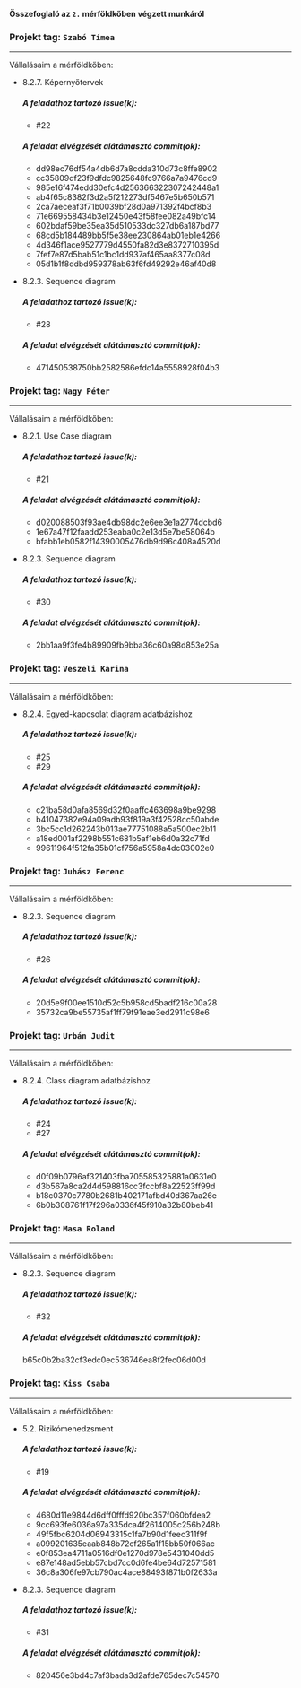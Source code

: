 **Összefoglaló az `2.` mérföldkőben végzett munkáról**



### Projekt tag: `Szabó Tímea`

___

Vállalásaim a mérföldkőben:

- 8.2.7. Képernyőtervek

    ##### A feladathoz tartozó issue(k):

     - #22

    ##### A feladat elvégzését alátámasztó commit(ok):

     - dd98ec76df54a4db6d7a8cdda310d73c8ffe8902
     - cc35809df23f9dfdc9825648fc9766a7a9476cd9
     - 985e16f474edd30efc4d256366322307242448a1
     - ab4f65c8382f3d2a5f212273df5467e5b650b571  
     - 2ca7aeceaf3f71b0039bf28d0a971392f4bcf8b3
     - 71e669558434b3e12450e43f58fee082a49bfc14
     - 602bdaf59be35ea35d510533dc327db6a187bd77
     - 68cd5b184489bb5f5e38ee230864ab01eb1e4266
     - 4d346f1ace9527779d4550fa82d3e8372710395d
     - 7fef7e87d5bab51c1bc1dd937af465aa8377c08d
     - 05d1b1f8ddbd959378ab63f6fd49292e46af40d8

- 8.2.3. Sequence diagram

    ##### A feladathoz tartozó issue(k):

     - #28

    ##### A feladat elvégzését alátámasztó commit(ok):

     - 471450538750bb2582586efdc14a5558928f04b3



### Projekt tag: `Nagy Péter`

___

Vállalásaim a mérföldkőben:

- 8.2.1. Use Case diagram

    ##### A feladathoz tartozó issue(k):

     - #21

    ##### A feladat elvégzését alátámasztó commit(ok):

     - d020088503f93ae4db98dc2e6ee3e1a2774dcbd6
     - 1e67a47f12faadd253eaba0c2e13d5e7be58064b
     - bfabb1eb0582f14390005476db9d96c408a4520d

- 8.2.3. Sequence diagram

    ##### A feladathoz tartozó issue(k):

     - #30

    ##### A feladat elvégzését alátámasztó commit(ok):

     - 2bb1aa9f3fe4b89909fb9bba36c60a98d853e25a



### Projekt tag: `Veszeli Karina`

___

Vállalásaim a mérföldkőben:

- 8.2.4. Egyed-kapcsolat diagram adatbázishoz

    ##### A feladathoz tartozó issue(k):

     - #25
     - #29

    ##### A feladat elvégzését alátámasztó commit(ok):

     - c21ba58d0afa8569d32f0aaffc463698a9be9298
     - b41047382e94a09adb93f819a3f42528cc50abde
     - 3bc5cc1d262243b013ae77751088a5a500ec2b11
     - a18ed001af2298b551c681b5af1eb6d0a32c71fd
     - 99611964f512fa35b01cf756a5958a4dc03002e0


### Projekt tag: `Juhász Ferenc`

___

Vállalásaim a mérföldkőben:

- 8.2.3. Sequence diagram

    ##### A feladathoz tartozó issue(k):

     - #26

    ##### A feladat elvégzését alátámasztó commit(ok):

     - 20d5e9f00ee1510d52c5b958cd5badf216c00a28
     - 35732ca9be55735af1ff79f91eae3ed2911c98e6


### Projekt tag: `Urbán Judit`

___

Vállalásaim a mérföldkőben:

- 8.2.4. Class diagram adatbázishoz

    ##### A feladathoz tartozó issue(k):

     - #24
     - #27

    ##### A feladat elvégzését alátámasztó commit(ok):

    - d0f09b0796af321403fba705585325881a0631e0
    - d3b567a8ca2d4d598816cc3fccbf8a22523ff99d
    - b18c0370c7780b2681b402171afbd40d367aa26e
    - 6b0b308761f17f296a0336f45f910a32b80beb41

### Projekt tag: `Masa Roland`

___

Vállalásaim a mérföldkőben:

- 8.2.3. Sequence diagram

    ##### A feladathoz tartozó issue(k):

     - #32

    ##### A feladat elvégzését alátámasztó commit(ok):

     b65c0b2ba32cf3edc0ec536746ea8f2fec06d00d

### Projekt tag: `Kiss Csaba`

___

Vállalásaim a mérföldkőben:

- 5.2. Rizikómenedzsment

    ##### A feladathoz tartozó issue(k):

     - #19

    ##### A feladat elvégzését alátámasztó commit(ok):

     - 4680d11e9844d6dff0fffd920bc357f060bfdea2
     - 9cc693fe6036a97a335dca4f2614005c256b248b
     - 49f5fbc6204d06943315c1fa7b90d1feec311f9f
     - a099201635eaab848b72cf265a1f15bb50f066ac
     - e0f853ea4711a0516df0e1270d978e5431040dd5
     - e87e148ad5ebb57cbd7cc0d6fe4be64d72571581
     - 36c8a306fe97cb790ac4ace88493f871b0f2633a

- 8.2.3. Sequence diagram

    ##### A feladathoz tartozó issue(k):

     - #31

    ##### A feladat elvégzését alátámasztó commit(ok):

     - 820456e3bd4c7af3bada3d2afde765dec7c54570


